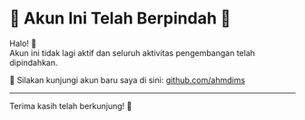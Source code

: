 # 🚧 Akun Ini Telah Berpindah 🚧

Halo! 👋  
Akun ini tidak lagi aktif dan seluruh aktivitas pengembangan telah dipindahkan.

🔗 Silakan kunjungi akun baru saya di sini: [github.com/ahmdims](https://github.com/ahmdims)

---

Terima kasih telah berkunjung! 🙌
